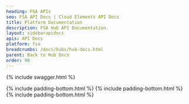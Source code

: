 ```yaml
---
heading: FSA APIs
seo: FSA API Docs | Cloud Elements API Docs
title: Platform Documentation
description: FSA Hub API Documentation.
layout: sidebarapidocs
apis: API Docs
platform: fsa
breadcrumbs: /docs/hubs/hub-docs.html
parent: Back to Hub Docs
order: 90
---
```


{% include swagger.html %}

{% include padding-bottom.html %}
{% include padding-bottom.html %}
{% include padding-bottom.html %}
